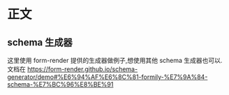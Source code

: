 # 正文

## schema 生成器

这里使用 form-render 提供的生成器做例子,想使用其他 schema 生成器也可以.文档在 <https://form-render.github.io/schema-generator/demo#%E6%94%AF%E6%8C%81-formily-%E7%9A%84-schema-%E7%BC%96%E8%BE%91>
